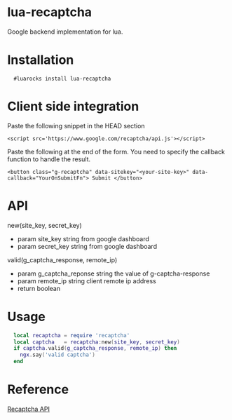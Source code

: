 # lua-recaptcha
Google backend implementation for lua.


# Installation

```
  #luarocks install lua-recaptcha

```

# Client side integration

Paste the following snippet in the HEAD section

```
<script src='https://www.google.com/recaptcha/api.js'></script>
```

Paste the following at the end of the form. You need to specify the callback function to
handle the result.

```
<button class="g-recaptcha" data-sitekey="<your-site-key>" data-callback="YourOnSubmitFn"> Submit </button>
```

  

# API

new(site_key, secret_key)
- param site_key string  from google dashboard
- param secret_key string from google dashboard


valid(g_captcha_response, remote_ip)
- param g_captcha_reponse string the value of g-captcha-response
- param remote_ip string client remote ip address  
- return boolean


# Usage

```lua
  local recaptcha = require 'recaptcha'
  local captcha   = recaptcha:new(site_key, secret_key) 
  if captcha.valid(g_captcha_response, remote_ip) then
    ngx.say('valid captcha')
  end
```


# Reference
[Recaptcha API](https://developers.google.com/recaptcha/docs/invisible)
